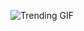 ![Trending GIF](https://media2.giphy.com/media/xT8qBsOjMOcdeGJIU8/giphy.gif?cid=8bb21772oztu6rbgfupuhrhmkk7niw14x5aoc6ga7qeimb16&ep=v1_gifs_search&rid=giphy.gif&ct=g)

